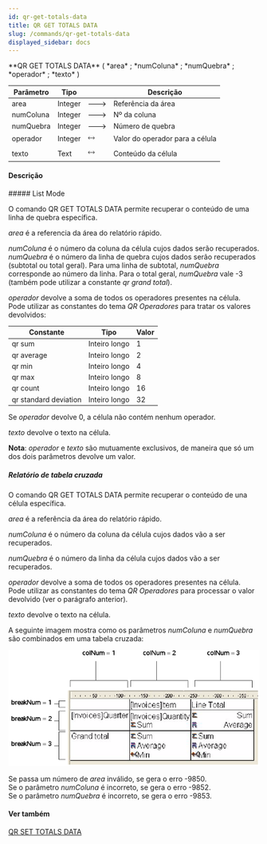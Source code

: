 ```yaml
---
id: qr-get-totals-data
title: QR GET TOTALS DATA
slug: /commands/qr-get-totals-data
displayed_sidebar: docs
---
```


<!--REF #_command_.QR GET TOTALS DATA.Syntax-->**QR GET TOTALS DATA** ( *area* ; *numColuna* ; *numQuebra* ; *operador* ; *texto* )<!-- END REF-->
<!--REF #_command_.QR GET TOTALS DATA.Params-->
| Parâmetro | Tipo |  | Descrição |
| --- | --- | --- | --- |
| area | Integer | &#x1F852; | Referência da área |
| numColuna | Integer | &#x1F852; | Nº da coluna |
| numQuebra | Integer | &#x1F852; | Número de quebra |
| operador | Integer | &#x1F858; | Valor do operador para a célula |
| texto | Text | &#x1F858; | Conteúdo da célula |

<!-- END REF-->

#### Descrição 

<!--REF #_command_.QR GET TOTALS DATA.Summary-->##### List Mode 

O comando QR GET TOTALS DATA permite recuperar o conteúdo de uma linha de quebra específica.<!-- END REF-->  
  
*area* é a referencia da área do relatório rápido.  
  
*numColuna* é o número da coluna da célula cujos dados serão recuperados.  
*numQuebra* é o número da linha de quebra cujos dados serão recuperados (subtotal ou total geral). Para uma linha de subtotal, *numQuebra* corresponde ao número da linha. Para o total geral, *numQuebra* vale -3 (também pode utilizar a constante *qr grand total*).  

*operador* devolve a soma de todos os operadores presentes na célula. Pode utilizar as constantes do tema *QR Operadores* para tratar os valores devolvidos:  

| Constante             | Tipo          | Valor |
| --------------------- | ------------- | ----- |
| qr sum                | Inteiro longo | 1     |
| qr average            | Inteiro longo | 2     |
| qr min                | Inteiro longo | 4     |
| qr max                | Inteiro longo | 8     |
| qr count              | Inteiro longo | 16    |
| qr standard deviation | Inteiro longo | 32    |
  
  
Se *operador* devolve 0, a célula não contém nenhum operador.  
  
*texto* devolve o texto na célula.  
  
**Nota**: *operador* e *texto* são mutuamente exclusivos, de maneira que só um dos dois parâmetros devolve um valor.

##### Relatório de tabela cruzada 

O comando QR GET TOTALS DATA permite recuperar o conteúdo de una célula específica.  
  
*area* é a referência da área do relatório rápido.  
  
*numColuna* é o número da coluna da célula cujos dados vão a ser recuperados.  
  
*numQuebra* é o número da linha da célula cujos dados vão a ser recuperados.  

*operador* devolve a soma de todos os operadores presentes na célula. Pode utilizar as constantes do tema *QR Operadores* para processar o valor devolvido (ver o parágrafo anterior).  
  
*texto* devolve o texto na célula.  
  
A seguinte imagem mostra como os parâmetros *numColuna* e *numQuebra* são combinados em uma tabela cruzada:  
  
![](../assets/en/commands/pict30726.en.png)  
  
Se passa um número de *area* inválido, se gera o erro -9850.  
Se o parâmetro *numColuna* é incorreto, se gera o erro -9852.  
Se o parâmetro *numQuebra* é incorreto, se gera o erro -9853.

#### Ver também 

[QR SET TOTALS DATA](qr-set-totals-data.md)  